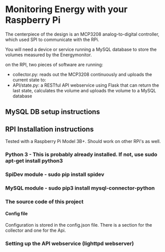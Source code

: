 # Monitoring Energy with your Raspberry Pi

The centerpiece of the design is an MCP3208 analog-to-digital controller, which used SPI to communicate with the RPi.

You will need a device or service running a MySQL database to store the volumes measured by the Energymonitor.

on the RPI, two pieces of software are running:
- collector.py: reads out the MCP3208 continuously and uploads the current state to:
- API/state.py: a RESTful API webservice using Flask that can return the last state, calculates the volume and uploads the volume to a MySQL database

## MySQL DB setup instructions

## RPI Installation instructions

Tested with a Raspberry Pi Model 3B+. Should work on other RPi's as well.

### Python 3 - This is probably already installed.  If not, use sudo apt-get install python3 
### SpiDev module - sudo pip install spidev
### MySQL module - sudo pip3 install mysql-connector-python
### The source code of this project
#### Config file

Configuration is stored in the config.json file. There is a section for the collector and one for the Api.

### Setting up the API webservice (lighttpd webserver)
